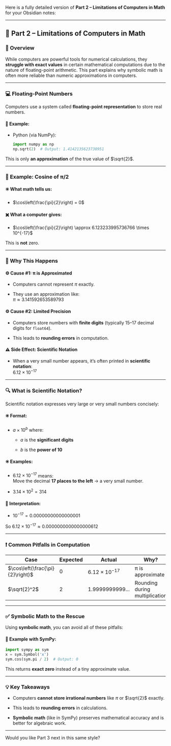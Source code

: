 Here is a fully detailed version of **Part 2 – Limitations of Computers in Math** for your Obsidian notes:

---

## 🧠 Part 2 – Limitations of Computers in Math

### 📌 Overview

While computers are powerful tools for numerical calculations, they **struggle with exact values** in certain mathematical computations due to the nature of floating-point arithmetic. This part explains why symbolic math is often more reliable than numeric approximations in computers.

---

### 💻 Floating-Point Numbers

Computers use a system called **floating-point representation** to store real numbers.

#### 🔣 Example:

- Python (via NumPy):
    
    ```python
    import numpy as np
    np.sqrt(2)  # Output: 1.4142135623730951
    ```
    

This is only **an approximation** of the true value of $\sqrt{2}$.

---

### 🧮 Example: Cosine of π/2

#### ✳️ What math tells us:

- $\cos\left(\frac{\pi}{2}\right) = 0$
    

#### ✖️ What a computer gives:

- $\cos\left(\frac{\pi}{2}\right) \approx 6.123233995736766 \times 10^{-17}$
    

This is **not** zero.

---

### 🧪 Why This Happens

#### ⚙️ Cause #1: π is Approximated

- Computers cannot represent $\pi$ exactly.
    
- They use an approximation like:  
    $\pi \approx 3.141592653589793$
    

#### ⚙️ Cause #2: Limited Precision

- Computers store numbers with **finite digits** (typically 15–17 decimal digits for `float64`).
    
- This leads to **rounding errors** in computation.
    

#### ⚠️ Side Effect: Scientific Notation

- When a very small number appears, it’s often printed in **scientific notation**:  
    $6.12 \times 10^{-17}$
    

---

### 🔍 What is Scientific Notation?

Scientific notation expresses very large or very small numbers concisely:

#### ✳️ Format:

- $a \times 10^b$ where:
    
    - $a$ is the **significant digits**
        
    - $b$ is the **power of 10**
        

#### ✳️ Examples:

- $6.12 \times 10^{-17}$ means:  
    Move the decimal **17 places to the left** → a very small number.
    
- $3.14 \times 10^2 = 314$
    

#### 🧠 Interpretation:

- $10^{-17} = 0.00000000000000001$
    

So $6.12 \times 10^{-17} \approx 0.0000000000000000612$

---

### ❗ Common Pitfalls in Computation

|Case|Expected|Actual|Why?|
|---|---|---|---|
|$\cos\left(\frac{\pi}{2}\right)$|0|$6.12 \times 10^{-17}$|π is approximate|
|$\sqrt{2}^2$|2|1.9999999999...|Rounding during multiplication|

---

### ✅ Symbolic Math to the Rescue

Using **symbolic math**, you can avoid all of these pitfalls:

#### 🧾 Example with SymPy:

```python
import sympy as sym
x = sym.Symbol('x')
sym.cos(sym.pi / 2)  # Output: 0
```

This returns **exact zero** instead of a tiny approximate value.

---

### 💡 Key Takeaways

- Computers **cannot store irrational numbers** like $\pi$ or $\sqrt{2}$ exactly.
    
- This leads to **rounding errors** in calculations.
    
- **Symbolic math** (like in SymPy) preserves mathematical accuracy and is better for algebraic work.
    

---

Would you like Part 3 next in this same style?